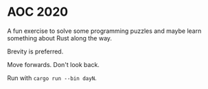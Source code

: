 # AOC 2020

A fun exercise to solve some programming puzzles and maybe learn something about Rust along the way.

Brevity is preferred.

Move forwards. Don't look back.

Run with `cargo run --bin dayN`.

